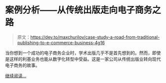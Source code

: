 # 案例分析——从传统出版走向电子商务之路

> 原文：<https://dev.to/maxchurilov/case-study-a-road-from-traditional-publishing-to-e-commerce-business-4g16>

当你想到一个成功的电子商务企业时，学术出版几乎不是首先想到的。然而，即使是这样的利基业务也能从数字化转型中受益。这是一家公司从传统出版业转向现代电子商务的故事。

[继续阅读...](https://www.mindk.com/blog/from-offline-publishing-to-e-commerce/)
